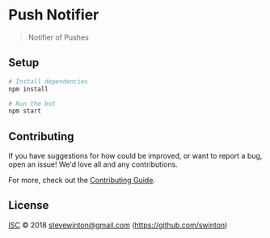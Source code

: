 # Push Notifier

> Notifier of Pushes

## Setup

```sh
# Install dependencies
npm install

# Run the bot
npm start
```

## Contributing

If you have suggestions for how  could be improved, or want to report a bug, open an issue! We'd love all and any contributions.

For more, check out the [Contributing Guide](CONTRIBUTING.md).

## License

[ISC](LICENSE) © 2018 <stevewinton@gmail.com> (https://github.com/swinton)
